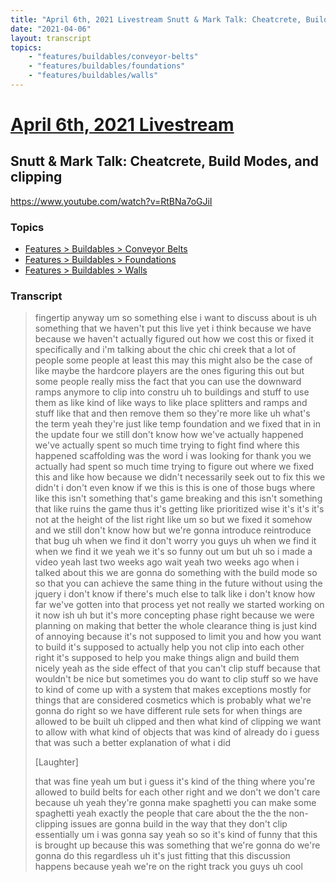 ```yaml
---
title: "April 6th, 2021 Livestream Snutt & Mark Talk: Cheatcrete, Build Modes, and clipping"
date: "2021-04-06"
layout: transcript
topics:
    - "features/buildables/conveyor-belts"
    - "features/buildables/foundations"
    - "features/buildables/walls"
---
```

# [April 6th, 2021 Livestream](../2021-04-06.md)
## Snutt & Mark Talk: Cheatcrete, Build Modes, and clipping
https://www.youtube.com/watch?v=RtBNa7oGJiI

### Topics
* [Features > Buildables > Conveyor Belts](../topics/features/buildables/conveyor-belts.md)
* [Features > Buildables > Foundations](../topics/features/buildables/foundations.md)
* [Features > Buildables > Walls](../topics/features/buildables/walls.md)

### Transcript

> fingertip anyway um so something else i want to discuss about is uh something that we haven't put this live yet i think because we have because we haven't actually figured out how we cost this or fixed it specifically and i'm talking about the chic chi creek that a lot of people some people at least this may this might also be the case of like maybe the hardcore players are the ones figuring this out but some people really miss the fact that you can use the downward ramps anymore to clip into constru uh to buildings and stuff to use them as like kind of like ways to like place splitters and ramps and stuff like that and then remove them so they're more like uh what's the term yeah they're just like temp foundation and we fixed that in in the update four we still don't know how we've actually happened we've actually spent so much time trying to fight find where this happened scaffolding was the word i was looking for thank you we actually had spent so much time trying to figure out where we fixed this and like how because we didn't necessarily seek out to fix this we didn't i don't even know if we this is this is one of those bugs where like this isn't something that's game breaking and this isn't something that like ruins the game thus it's getting like prioritized wise it's it's it's not at the height of the list right like um so but we fixed it somehow and we still don't know how but we're gonna introduce reintroduce that bug uh when we find it don't worry you guys uh when we find it when we find it we yeah we it's so funny out um but uh so i made a video yeah last two weeks ago wait yeah two weeks ago when i talked about this we are gonna do something with the build mode so so that you can achieve the same thing in the future without using the jquery i don't know if there's much else to talk like i don't know how far we've gotten into that process yet not really we started working on it now ish uh but it's more concepting phase right because we were planning on making that better the whole clearance thing is just kind of annoying because it's not supposed to limit you and how you want to build it's supposed to actually help you not clip into each other right it's supposed to help you make things align and build them nicely yeah as the side effect of that you can't clip stuff because that wouldn't be nice but sometimes you do want to clip stuff so we have to kind of come up with a system that makes exceptions mostly for things that are considered cosmetics which is probably what we're gonna do right so we have different rule sets for when things are allowed to be built uh clipped and then what kind of clipping we want to allow with what kind of objects that was kind of already do i guess that was such a better explanation of what i did
>
> [Laughter]
>
> that was fine yeah um but i guess it's kind of the thing where you're allowed to build belts for each other right and we don't we don't care because uh yeah they're gonna make spaghetti you can make some spaghetti yeah exactly the people that care about the the the non-clipping issues are gonna build in the way that they don't clip essentially um i was gonna say yeah so so it's kind of funny that this is brought up because this was something that we're gonna do we're gonna do this regardless uh it's just fitting that this discussion happens because yeah we're on the right track you guys uh cool
